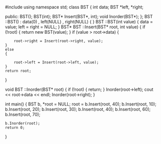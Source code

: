 #include <iostream>
using namespace std;
class BST
{
	int data;
	BST *left, *right;

public:
	BST();
	BST(int);
	BST* Insert(BST*, int);
	void Inorder(BST*);
};
BST ::BST()
	: data(0)
	, left(NULL)
	, right(NULL)
{
}
BST ::BST(int value)
{
	data = value;
	left = right = NULL;
}
BST* BST ::Insert(BST* root, int value)
{
	if (!root)
	{
		return new BST(value);
	}
	if (value > root->data)
	{
		
		root->right = Insert(root->right, value);
	}
	else
	{
	
		root->left = Insert(root->left, value);
	}
	return root;
}

void BST ::Inorder(BST* root)
{
	if (!root) {
		return;
	}
	Inorder(root->left);
	cout << root->data << endl;
	Inorder(root->right);
}

int main()
{
	BST b, *root = NULL;
	root = b.Insert(root, 40);
	b.Insert(root, 10);
	b.Insert(root, 20);
	b.Insert(root, 30);
	b.Insert(root, 40);
	b.Insert(root, 60);
	b.Insert(root, 70);

	b.Inorder(root);
	return 0;
}
